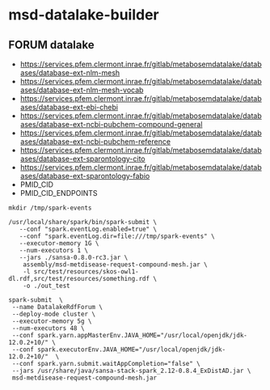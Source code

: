 # msd-datalake-builder

## FORUM datalake

- https://services.pfem.clermont.inrae.fr/gitlab/metabosemdatalake/databases/database-ext-nlm-mesh
- https://services.pfem.clermont.inrae.fr/gitlab/metabosemdatalake/databases/database-ext-nlm-mesh-vocab
- https://services.pfem.clermont.inrae.fr/gitlab/metabosemdatalake/databases/database-ext-ebi-chebi
- https://services.pfem.clermont.inrae.fr/gitlab/metabosemdatalake/databases/database-ext-ncbi-pubchem-compound-general
- https://services.pfem.clermont.inrae.fr/gitlab/metabosemdatalake/databases/database-ext-ncbi-pubchem-reference
- https://services.pfem.clermont.inrae.fr/gitlab/metabosemdatalake/databases/database-ext-sparontology-cito
- https://services.pfem.clermont.inrae.fr/gitlab/metabosemdatalake/databases/database-ext-sparontology-fabio
- PMID_CID
- PMID_CID_ENDPOINTS


``` 
mkdir /tmp/spark-events

/usr/local/share/spark/bin/spark-submit \
   --conf "spark.eventLog.enabled=true" \
   --conf "spark.eventLog.dir=file:///tmp/spark-events" \
   --executor-memory 1G \
   --num-executors 1 \
   --jars ./sansa-0.8.0-rc3.jar \
    assembly/msd-metdisease-request-compound-mesh.jar \
    -l src/test/resources/skos-owl1-dl.rdf,src/test/resources/something.rdf \
    -o ./out_test
```

``` 
spark-submit  \
 --name DatalakeRdfForum \
 --deploy-mode cluster \
 --executor-memory 5g \
 --num-executors 48 \
 --conf spark.yarn.appMasterEnv.JAVA_HOME="/usr/local/openjdk/jdk-12.0.2+10/" \
 --conf spark.executorEnv.JAVA_HOME="/usr/local/openjdk/jdk-12.0.2+10/"  \
 --conf spark.yarn.submit.waitAppCompletion="false" \
 --jars /usr/share/java/sansa-stack-spark_2.12-0.8.4_ExDistAD.jar \
 msd-metdisease-request-compound-mesh.jar
```
